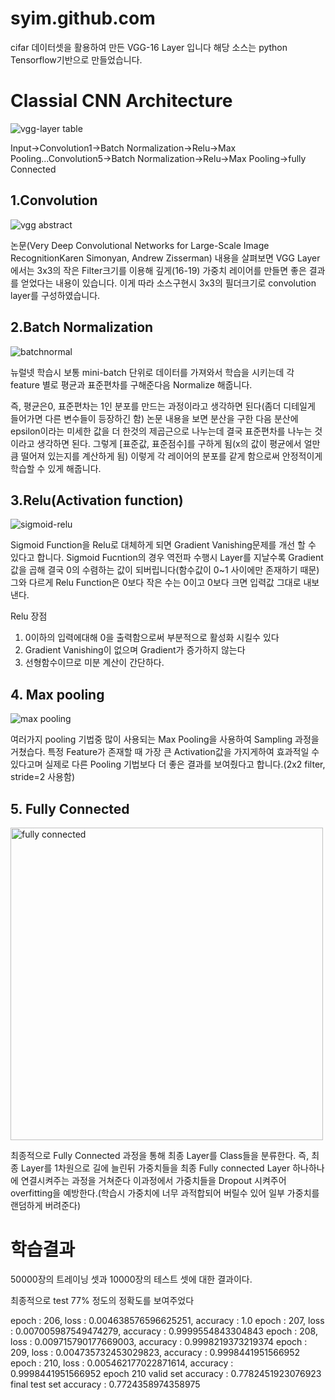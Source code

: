 # syim.github.com


cifar 데이터셋을 활용하여 만든 VGG-16 Layer 입니다
해당 소스는 python Tensorflow기반으로 만들었습니다.

# Classial CNN Architecture

![vgg-layer table](https://user-images.githubusercontent.com/44501825/48899188-3cf31680-ee92-11e8-9a4d-228d12ccab8c.jpg)


Input->Convolution1->Batch Normalization->Relu->Max Pooling...Convolution5->Batch Normalization->Relu->Max Pooling->fully Connected


## 1.Convolution

![vgg abstract](https://user-images.githubusercontent.com/44501825/48889093-090af780-ee78-11e8-8fbb-08e5b86f68b8.jpg)

논문(Very Deep Convolutional Networks for Large-Scale Image RecognitionKaren Simonyan, Andrew Zisserman) 내용을 살펴보면 VGG Layer에서는 3x3의 작은 Filter크기를 이용해 깊게(16-19) 가중치 레이어를 만들면 좋은 결과를 얻었다는 내용이 있습니다.
이게 따라 소스구현시 3x3의 필더크기로 convolution layer를 구성하였습니다.


## 2.Batch Normalization

![batchnormal](https://user-images.githubusercontent.com/44501825/48889303-b0882a00-ee78-11e8-97b1-363cfd207809.png)

뉴럴넷 학습시 보통 mini-batch 단위로 데이터를 가져와서 학습을 시키는데 각 feature 별로 평균과 표준편차를 구해준다음 Normalize 해줍니다.

즉, 평균은0, 표준편차는 1인 분포를 만드는 과정이라고 생각하면 된다(좀더 디테일게 들어가면 다른 변수들이 등장하긴 함)
논문 내용을 보면 분산을 구한 다음 분산에 epsilon이라는 미세한 값을 더 한것의 제곱근으로 나누는데 결국 표준편차를 나누는 것이라고
생각하면 된다. 그렇게 [표준값, 표준점수]를 구하게 됨(x의 값이 평균에서 얼만큼 떨어져 있는지를 계산하게 됨)
이렇게 각 레이어의 분포를 같게 함으로써 안정적이게 학습할 수 있게 해줍니다.

## 3.Relu(Activation function)
![sigmoid-relu](https://user-images.githubusercontent.com/44501825/48898424-146a1d00-ee90-11e8-83b4-ef8c4b353377.png)


Sigmoid Function을 Relu로 대체하게 되면 Gradient Vanishing문제를 개선 할 수 있다고 합니다.
Sigmoid Fucntion의 경우 역전파 수행시 Layer를 지날수록 Gradient값을 곱해 결국 0의 수렴하는 값이 되버립니다(함수값이 0~1 사이에만 존재하기 때문)
그와 다르게 Relu Function은 0보다 작은 수는 0이고 0보다 크면 입력값 그대로 내보낸다.

Relu 장점 
1. 0이하의 입력에대해 0을 출력함으로써 부분적으로 활성화 시킬수 있다
2. Gradient Vanishing이 없으며 Gradient가 증가하지 않는다
3. 선형함수이므로 미분 계산이 간단하다.

## 4. Max pooling 

![max pooling](https://user-images.githubusercontent.com/44501825/48899305-99563600-ee92-11e8-89fc-f5967921559b.png)

여러가지 pooling 기법중 많이 사용되는 Max Pooling을 사용하여 Sampling 과정을 거쳤습다.
특정 Feature가 존재할 때 가장 큰 Activation값을 가지게하여 효과적일 수 있다고며 실제로 다른 Pooling 기법보다
더 좋은 결과를 보여줬다고 합니다.(2x2 filter, stride=2 사용함)

## 5. Fully Connected

<img width="500" alt="fully connected" src="https://user-images.githubusercontent.com/44501825/48899953-64e37980-ee94-11e8-8482-decfa8a9b3b3.png">

최종적으로 Fully Connected 과정을 통해 최종 Layer를 Class들을 분류한다.
즉, 최종 Layer를 1차원으로 길에 늘린뒤 가중치들을 최종 Fully connected Layer 하나하나에 연결시켜주는 과정을
거쳐준다 
이과정에서 가중치들을 Dropout 시켜주어 overfitting을 예방한다.(학습시 가중치에 너무 과적합되어 버릴수 있어 일부 가중치를 랜덤하게 버려준다)


# 학습결과

50000장의 트레이닝 셋과 10000장의 테스트 셋에 대한 결과이다.

최종적으로 test 77% 정도의 정확도를 보여주었다

epoch : 206, loss : 0.004638576596625251, accuracy : 1.0
epoch : 207, loss : 0.007005987549474279, accuracy : 0.9999554843304843
epoch : 208, loss : 0.009715790177669003, accuracy : 0.9998219373219374
epoch : 209, loss : 0.004735732453029823, accuracy : 0.9998441951566952
epoch : 210, loss : 0.005462177022871614, accuracy : 0.9998441951566952
epoch 210 valid set accuracy : 0.7782451923076923
final test set accuracy : 0.7724358974358975




  
